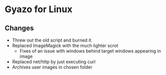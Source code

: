 # Gyazo for Linux

## Changes
- Threw out the old script and burned it.
- Replaced ImageMagick with the much lighter scrot
    - Fixes of an issue with windows behind target windows appearing in image
- Replaced net/http by just executing curl
- Archives user images in chosen folder
